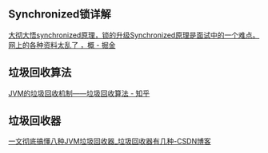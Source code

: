 ## Synchronized锁详解

[大彻大悟synchronized原理，锁的升级Synchronized原理是面试中的一个难点。网上的各种资料太乱了 ，概 - 掘金](https://juejin.cn/post/6894099621694406669)

## 垃圾回收算法

[JVM的垃圾回收机制——垃圾回收算法 - 知乎](https://zhuanlan.zhihu.com/p/159200599)

## 垃圾回收器
[一文彻底搞懂八种JVM垃圾回收器_垃圾回收器有几种-CSDN博客](https://blog.csdn.net/weixin_44772566/article/details/136248892)
